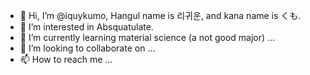 - 👋 Hi, I’m @iquykumo, Hangul name is 리귀운, and kana name is くも.
- 👀 I’m interested in Absquatulate.  
- 🌱 I’m currently learning material science (a not good major) ...
- 💞️ I’m looking to collaborate on ...
- 📫 How to reach me ...

<!---
Ungwiri/Ungwiri is a ✨ special ✨ repository because its `README.md` (this file) appears on your GitHub profile.
You can click the Preview link to take a look at your changes.
--->
